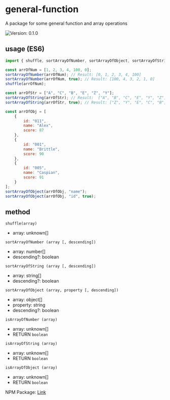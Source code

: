# general-function

A package for some general function and array operations

<img src='https://img.shields.io/badge/Version-0.1.0-brightgreen'  alt="Version: 0.1.0"/>

## usage (ES6)

```javascript
import { shuffle, sortArrayOfNumber, sortArrayOfObject, sortArrayOfString } from "general-function";

const arrOfNum = [1, 2, 3, 4, 100, 0];
sortArrayOfNumber(arrOfNum); // Result: [0, 1, 2, 3, 4, 100]
sortArrayOfNumber(arrOfNum, true); // Result: [100, 4, 3, 2, 1, 0]
shuffle(arrOfNum);

const arrOfStr = ["A", "C", "B", "E", "Z", "Y"];
sortArrayOfString(arrOfStr); // Result:  ["A", "B", "C", "E", "Y", "Z"];
sortArrayOfString(arrOfStr, true); // Result: ["Z", "Y", "E", "C", "B", "A"]

const arrOfObj = [
	{
		id: "011",
		name: "Alex",
		score: 87
	},
	{
		id: "001",
		name: "Brittle",
		score: 90
	},
	{
		id: "005",
		name: "Caspian",
		score: 91
	}
];
sortArrayOfObject(arrOfObj, "name");
sortArrayOfObject(arrOfObj, "id", true);
```

## method

`shuffle(array)`

- array: unknown[]

`sortArrayOfNumber (array [, descending])`

- array: number[]
- descending?: boolean

`sortArrayOfString (array [, descending])`

- array: string[]
- descending?: boolean

`sortArrayOfObject (array, property [, descending])`

- array: object[]
- property: string
- descending?: boolean

`isArrayOfNumber (array)`

- array: unknown[]
- RETURN `boolean`

`isArrayOfString (array)`

- array: unknown[]
- RETURN `boolean`

`isArrayOfObject (array)`

- array: unknown[]
- RETURN `boolean`

NPM Package: [Link](https://npmjs.com/package/general-function)
